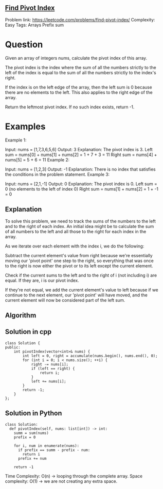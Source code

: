 ## [Find Pivot Index](https://leetcode.com/problems/find-pivot-index/)

Problem link: https://leetcode.com/problems/find-pivot-index/
Complexity: Easy 
Tags: Arrays Prefix sum


# Question

Given an array of integers nums, calculate the pivot index of this array.

The pivot index is the index where the sum of all the numbers strictly to the left of the index is equal to the sum of all the numbers strictly to the index's right.

If the index is on the left edge of the array, then the left sum is 0 because there are no elements to the left. This also applies to the right edge of the array.

Return the leftmost pivot index. If no such index exists, return -1.

# Examples

Example 1:

Input: nums = [1,7,3,6,5,6]
Output: 3
Explanation:
The pivot index is 3.
Left sum = nums[0] + nums[1] + nums[2] = 1 + 7 + 3 = 11
Right sum = nums[4] + nums[5] = 5 + 6 = 11
Example 2:

Input: nums = [1,2,3]
Output: -1
Explanation:
There is no index that satisfies the conditions in the problem statement.
Example 3:

Input: nums = [2,1,-1]
Output: 0
Explanation:
The pivot index is 0.
Left sum = 0 (no elements to the left of index 0)
Right sum = nums[1] + nums[2] = 1 + -1 = 0

## Explanation

To solve this problem, we need to track the sums of the numbers to the left and to the right of each index. An initial idea might be to calculate the sum of all numbers to the left and all those to the right for each index in the array. 

As we iterate over each element with the index i, we do the following:

Subtract the current element's value from right because we're essentially moving our 'pivot point' one step to the right, so everything that was once to the right is now either the pivot or to its left except the current element.

Check if the current sums to the left and to the right of i (not including i) are equal. If they are, i is our pivot index.

If they're not equal, we add the current element's value to left because if we continue to the next element, our 'pivot point' will have moved, and the current element will now be considered part of the left sum.

## Algorithm


## Solution in cpp
```
class Solution {
public:
    int pivotIndex(vector<int>& nums) {
        int left = 0, right = accumulate(nums.begin(), nums.end(), 0);
        for (int i = 0; i < nums.size(); ++i) {
            right -= nums[i];
            if (left == right) {
                return i;
            }
            left += nums[i];
        }
        return -1;
    }
};
```

## Solution in Python
```
class Solution:
  def pivotIndex(self, nums: list[int]) -> int:
    summ = sum(nums)
    prefix = 0

    for i, num in enumerate(nums):
      if prefix == summ - prefix - num:
        return i
      prefix += num

    return -1
```
Time Complexity: O(n) -> looping through the complete array.
Space complexity: O(1) -> we are not creating any extra space. 	
